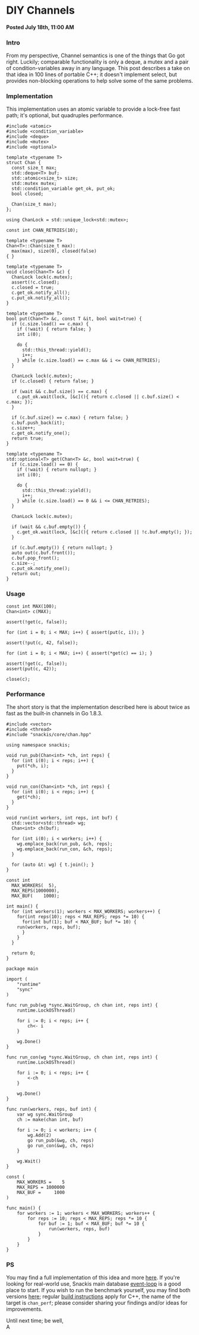 # DIY Channels
#### Posted July 18th, 11:00 AM

### Intro
From my perspective, Channel semantics is one of the things that Go got right. Luckily; comparable functionality is only a deque, a mutex and a pair of condition-variables away in any language. This post describes a take on that idea in 100 lines of portable C++; it doesn't implement select, but provides non-blocking operations to help solve some of the same problems.

### Implementation
This implementation uses an atomic variable to provide a lock-free fast path; it's optional, but quadruples performance.

```
#include <atomic>
#include <condition_variable>
#include <deque>
#include <mutex>
#include <optional>

template <typename T>
struct Chan {
  const size_t max;
  std::deque<T> buf;
  std::atomic<size_t> size;
  std::mutex mutex;
  std::condition_variable get_ok, put_ok;
  bool closed;

  Chan(size_t max);
};

using ChanLock = std::unique_lock<std::mutex>;

const int CHAN_RETRIES(10);

template <typename T>
Chan<T>::Chan(size_t max):
  max(max), size(0), closed(false)
{ }

template <typename T>
void close(Chan<T> &c) {    
  ChanLock lock(c.mutex);
  assert(!c.closed);
  c.closed = true;
  c.get_ok.notify_all();
  c.put_ok.notify_all();
}

template <typename T>
bool put(Chan<T> &c, const T &it, bool wait=true) {
  if (c.size.load() == c.max) {
    if (!wait) { return false; }
    int i(0);
    
    do {
      std::this_thread::yield();
      i++;
    } while (c.size.load() == c.max && i <= CHAN_RETRIES);
  }

  ChanLock lock(c.mutex);
  if (c.closed) { return false; }
  
  if (wait && c.buf.size() == c.max) {
    c.put_ok.wait(lock, [&c](){ return c.closed || c.buf.size() < c.max; });
  }

  if (c.buf.size() == c.max) { return false; }
  c.buf.push_back(it);
  c.size++;
  c.get_ok.notify_one();
  return true;
}

template <typename T>
std::optional<T> get(Chan<T> &c, bool wait=true) {
  if (c.size.load() == 0) {
    if (!wait) { return nullopt; }
    int i(0);
    
    do {
      std::this_thread::yield(); 
      i++;
    } while (c.size.load() == 0 && i <= CHAN_RETRIES);
  }

  ChanLock lock(c.mutex);
    
  if (wait && c.buf.empty()) {
    c.get_ok.wait(lock, [&c](){ return c.closed || !c.buf.empty(); });
  }
    
  if (c.buf.empty()) { return nullopt; }
  auto out(c.buf.front());
  c.buf.pop_front();
  c.size--;
  c.put_ok.notify_one();
  return out;
}
```

### Usage

```
const int MAX(100);
Chan<int> c(MAX);

assert(!get(c, false));

for (int i = 0; i < MAX; i++) { assert(put(c, i)); }

assert(!put(c, 42, false));

for (int i = 0; i < MAX; i++) { assert(*get(c) == i); }

assert(!get(c, false));
assert(put(c, 42));

close(c);
```

### Performance
The short story is that the implementation described here is about twice as fast as the built-in channels in Go 1.8.3.

```
#include <vector>
#include <thread>
#include "snackis/core/chan.hpp"

using namespace snackis;

void run_pub(Chan<int> *ch, int reps) {
  for (int i(0); i < reps; i++) {
    put(*ch, i);
  }
}

void run_con(Chan<int> *ch, int reps) {
  for (int i(0); i < reps; i++) {
    get(*ch);
  }
}

void run(int workers, int reps, int buf) {
  std::vector<std::thread> wg;
  Chan<int> ch(buf);

  for (int i(0); i < workers; i++) {
    wg.emplace_back(run_pub, &ch, reps);
    wg.emplace_back(run_con, &ch, reps);
  }

  for (auto &t: wg) { t.join(); }
}

const int
  MAX_WORKERS(  5),
  MAX_REPS(1000000),
  MAX_BUF(    1000);

int main() {
  for (int workers(1); workers < MAX_WORKERS; workers++) {
    for(int reps(10); reps < MAX_REPS; reps *= 10) {
      for(int buf(1); buf < MAX_BUF; buf *= 10) {
	run(workers, reps, buf);
      }
    }
  }

  return 0;
}
```

```
package main

import (
	"runtime"
	"sync"
)

func run_pub(wg *sync.WaitGroup, ch chan int, reps int) {
	runtime.LockOSThread()
	
	for i := 0; i < reps; i++ {
		ch<- i
	}
	
	wg.Done()
}

func run_con(wg *sync.WaitGroup, ch chan int, reps int) {
	runtime.LockOSThread()

	for i := 0; i < reps; i++ {
		<-ch
	}
	
	wg.Done()
}

func run(workers, reps, buf int) {
	var wg sync.WaitGroup
	ch := make(chan int, buf)
	
	for i := 0; i < workers; i++ {
		wg.Add(2)
		go run_pub(&wg, ch, reps)
		go run_con(&wg, ch, reps)
	}

	wg.Wait()
}

const (
	MAX_WORKERS =    5
	MAX_REPS = 1000000
	MAX_BUF =     1000
)

func main() {
	for workers := 1; workers < MAX_WORKERS; workers++ {
		for reps := 10; reps < MAX_REPS; reps *= 10 {
			for buf := 1; buf < MAX_BUF; buf *= 10 {
				run(workers, reps, buf)
			}
		}
	}
}
```

### PS
You may find a full implementation of this idea and more [here](https://github.com/andreas-gone-wild/snackis). If you're looking for real-world use, Snackis main database [event-loop](https://github.com/andreas-gone-wild/snackis/blob/master/src/snackis/db/proc.cpp) is a good place to start. If you wish to run the benchmark yourself, you may find both versions [here](https://github.com/andreas-gone-wild/snackis/tree/master/src); regular [build instructions](https://github.com/andreas-gone-wild/snackis#building) apply for C++, the name of the target is ```chan_perf```; please consider sharing your findings and/or ideas for improvements.

Until next time; be well,<br/>
A